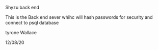 Shyzu back end

This is the Back end sever whihc will hash passwords for security and connect to psql database

tyrone Wallace

12/08/20